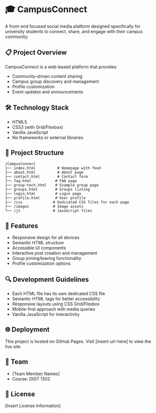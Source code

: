 # 🎓 CampusConnect

A front-end focused social media platform designed specifically for university students to connect, share, and engage with their campus community.

## 📋 Project Overview

CampusConnect is a web-based platform that provides:
- Community-driven content sharing
- Campus group discovery and management
- Profile customization
- Event updates and announcements

## 🛠️ Technology Stack
- HTML5
- CSS3 (with Grid/Flexbox)
- Vanilla JavaScript
- No frameworks or external libraries

## 📁 Project Structure
```
/CampusConnect
├── index.html          # Homepage with feed
├── about.html          # About page
├── contact.html        # Contact form
├── faq.html           # FAQ page
├── group-tech.html    # Example group page
├── groups.html        # Groups listing
├── login.html         # Login page
├── profile.html       # User profile
├── /css              # Dedicated CSS files for each page
├── /images           # Image assets
└── /js               # JavaScript files
```

## 🚀 Features
- Responsive design for all devices
- Semantic HTML structure
- Accessible UI components
- Interactive post creation and management
- Group joining/leaving functionality
- Profile customization options

## 🔍 Development Guidelines
- Each HTML file has its own dedicated CSS file
- Semantic HTML tags for better accessibility
- Responsive layouts using CSS Grid/Flexbox
- Mobile-first approach with media queries
- Vanilla JavaScript for interactivity

## 🌐 Deployment
This project is hosted on GitHub Pages. Visit [insert-url-here] to view the live site.

## 👥 Team
- [Team Member Names]
- Course: DIGT 1302

## 📝 License
[Insert License Information]
